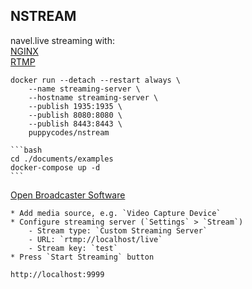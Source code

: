 ## NSTREAM

navel.live streaming with: <br>
[NGINX](https://nginx.org/)  <br>
[RTMP](https://github.com/tiangolo/nginx-rtmp-docker)

    docker run --detach --restart always \
        --name streaming-server \
        --hostname streaming-server \
        --publish 1935:1935 \
        --publish 8080:8080 \
        --publish 8443:8443 \
        puppycodes/nstream

    ```bash
    cd ./documents/examples
    docker-compose up -d
    ```

[Open Broadcaster Software](https://obsproject.com/)

    * Add media source, e.g. `Video Capture Device`
    * Configure streaming server (`Settings` > `Stream`)
        - Stream type: `Custom Streaming Server`
        - URL: `rtmp://localhost/live`
        - Stream key: `test`
    * Press `Start Streaming` button

`http://localhost:9999` 
